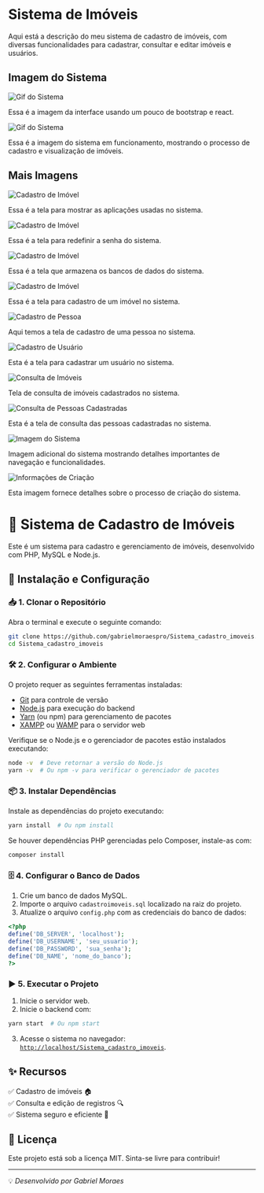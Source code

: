 # Sistema de Imóveis

Aqui está a descrição do meu sistema de cadastro de imóveis, com diversas funcionalidades para cadastrar, consultar e editar imóveis e usuários.

## Imagem do Sistema


![Gif do Sistema](interfaceinicial.gif)

Essa é a imagem da interface usando um pouco de bootstrap e react.


![Gif do Sistema](gifsistemaimoveis.gif)

Essa é a imagem do sistema em funcionamento, mostrando o processo de cadastro e visualização de imóveis.

## Mais Imagens

![Cadastro de Imóvel](info-criacao.PNG)

Essa é a tela para mostrar as aplicações usadas no sistema.

![Cadastro de Imóvel](redefinirsenha.PNG)

Essa é a tela para redefinir a senha do sistema.

![Cadastro de Imóvel](bancodedados.PNG)

Essa é a tela que armazena os bancos de dados do sistema.

![Cadastro de Imóvel](cadastroimovel.PNG)

Essa é a tela para cadastro de um imóvel no sistema.

![Cadastro de Pessoa](cadastropessoa.PNG)

Aqui temos a tela de cadastro de uma pessoa no sistema.

![Cadastro de Usuário](cadastrousuario.PNG)

Esta é a tela para cadastrar um usuário no sistema.

![Consulta de Imóveis](consultaimoveis.PNG)

Tela de consulta de imóveis cadastrados no sistema.

![Consulta de Pessoas Cadastradas](consultarpessoascadastradas.PNG)

Esta é a tela de consulta das pessoas cadastradas no sistema.

![Imagem do Sistema](Imagem-1.PNG)

Imagem adicional do sistema mostrando detalhes importantes de navegação e funcionalidades.

![Informações de Criação](info-criacao.PNG)

Esta imagem fornece detalhes sobre o processo de criação do sistema.





# 📌 Sistema de Cadastro de Imóveis

Este é um sistema para cadastro e gerenciamento de imóveis, desenvolvido com PHP, MySQL e Node.js.

## 🚀 Instalação e Configuração

### 📥 1. Clonar o Repositório

Abra o terminal e execute o seguinte comando:

```bash
git clone https://github.com/gabrielmoraespro/Sistema_cadastro_imoveis.git
cd Sistema_cadastro_imoveis
```

### 🛠 2. Configurar o Ambiente

O projeto requer as seguintes ferramentas instaladas:

- [Git](https://git-scm.com/downloads) para controle de versão
- [Node.js](https://nodejs.org/) para execução do backend
- [Yarn](https://yarnpkg.com/getting-started/install) (ou npm) para gerenciamento de pacotes
- [XAMPP](https://www.apachefriends.org/pt_br/index.html) ou [WAMP](https://www.wampserver.com/en/) para o servidor web

Verifique se o Node.js e o gerenciador de pacotes estão instalados executando:

```bash
node -v  # Deve retornar a versão do Node.js
yarn -v  # Ou npm -v para verificar o gerenciador de pacotes
```

### 📦 3. Instalar Dependências

Instale as dependências do projeto executando:

```bash
yarn install  # Ou npm install
```

Se houver dependências PHP gerenciadas pelo Composer, instale-as com:

```bash
composer install
```

### 🗄 4. Configurar o Banco de Dados

1. Crie um banco de dados MySQL.
2. Importe o arquivo `cadastroimoveis.sql` localizado na raiz do projeto.
3. Atualize o arquivo `config.php` com as credenciais do banco de dados:

```php
<?php
define('DB_SERVER', 'localhost');
define('DB_USERNAME', 'seu_usuario');
define('DB_PASSWORD', 'sua_senha');
define('DB_NAME', 'nome_do_banco');
?>
```

### ▶️ 5. Executar o Projeto

1. Inicie o servidor web.
2. Inicie o backend com:

```bash
yarn start  # Ou npm start
```

3. Acesse o sistema no navegador: [`http://localhost/Sistema_cadastro_imoveis`](http://localhost/Sistema_cadastro_imoveis).

## ✨ Recursos

✅ Cadastro de imóveis 🏠  
✅ Consulta e edição de registros 🔍  
✅ Sistema seguro e eficiente 🔐

## 📝 Licença

Este projeto está sob a licença MIT. Sinta-se livre para contribuir!

---
💡 *Desenvolvido por Gabriel Moraes*
